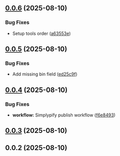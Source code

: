 

## [0.0.6](https://github.com/simplypixi/bugbug-mcp-server/compare/v0.0.5...v0.0.6) (2025-08-10)


### Bug Fixes

* Setup tools order ([a63553e](https://github.com/simplypixi/bugbug-mcp-server/commit/a63553e65101c5dd6a8d468e971a4705821a7909))

## [0.0.5](https://github.com/simplypixi/bugbug-mcp-server/compare/v0.0.4...v0.0.5) (2025-08-10)


### Bug Fixes

* Add missing bin field ([ed25c9f](https://github.com/simplypixi/bugbug-mcp-server/commit/ed25c9f4ab74ca2757cd60d7dfcd8ee0ce2a053c))

## [0.0.4](https://github.com/simplypixi/bugbug-mcp-server/compare/v0.0.3...v0.0.4) (2025-08-10)


### Bug Fixes

* **workflow:** Simplypify publish workflow ([f6e8493](https://github.com/simplypixi/bugbug-mcp-server/commit/f6e8493ff35e65464874a4f14dbcea807790a9a6))

## [0.0.3](https://github.com/simplypixi/bugbug-mcp-server/compare/v0.0.2...v0.0.3) (2025-08-10)

## 0.0.2 (2025-08-10)
